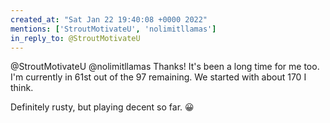 ```yaml
---
created_at: "Sat Jan 22 19:40:08 +0000 2022"
mentions: ['StroutMotivateU', 'nolimitllamas']
in_reply_to: @StroutMotivateU
---
```


@StroutMotivateU @nolimitllamas Thanks! It's been a long time for me too. I'm currently in 61st out of the 97 remaining. We started with about 170 I think.

Definitely rusty, but playing decent so far. 😀